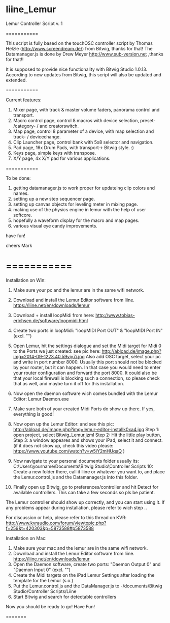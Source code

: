liine_Lemur
===========

Lemur Controller Script v. 1

===========

This script is fully based on the touchOSC controller script by Thomas Helzle (http://www.screendream.de/)
from Bitwig, thanks for that!
The Datamanager.js is done by Drew Meyer  http://www.sub-version.net ,thanks for that!!

It is supposed to provide nice functionality with Bitwig Studio 1.0.13.
According to new updates from Bitwig, this script will also be updated and extended.

===========

Current features:

1. Mixer page, with track & master volume faders, panorama control and transport.
2. Macro control page, control 8 macros with device selection, preset- /category- / and creatorswitch.
3. Map page, control 8 parameter of a device, with map selection and track- / devicechange.
4. Clip Launcher page, control bank with 5x8 selector and navigation.
5. Pad page, 16x Drum Pads, with transport-> Bitwig style. :)
6. Keys page, simple keys with transpose.
7. X/Y page, 4x X/Y pad for various applications.

===========

To be done:

1. getting datamanager.js to work proper for updateing clip colors and names.
2. setting up a new step sequencer page.
3. setting up canvas objects for leveling meter in mixing page.
4. making use of the physics engine in lemur with the help of user softcore.
5. hopefully a waveform display for the macro and map pages.
6. various visual eye candy improvements.


have fun!

cheers Mark

===========
===========

Installation on Win:

1. Make sure your pc and the lemur are in the same wifi network.
2. Download and install the Lemur Editor software from liine. https://liine.net/en/downloads/lemur
3. Download + install loopMidi from here: http://www.tobias-erichsen.de/software/loopmidi.html
4. Create two ports in loopMidi: "loopMIDI Port OUT" & "loopMIDI Port IN"  (excl. "")
5. Open Lemur, hit the settings dialogue and set the Midi target for Midi 0 to the Ports we just created:
   see pic here: http://abload.de/image.php?img=2014-09-1223.40.59viy7i.jpg
   Also add OSC target, select your pc and write in port number 8000. Usually this port should not be blocked by your 
   router, but it can happen. In that case you would need to enter your router configuration and forward the port 8000. 
   It could also be that your local firewall is blocking such a connection, so please check that as well, 
   and maybe turn it off for this installation.
6. Now open the daemon software wich comes bundled with the Lemur Editor: Lemur Daemon.exe
7. Make sure both of your created Midi Ports do show up there. If yes, everything is good!
8. Now open up the Lemur Editor: and see this pic: http://abload.de/image.php?img=lemur-editor-installk0xa4.jpg
    Step 1: open project, select Bitwig_Lemur.jzml
    Step 2: Hit the little play button,
    Step 3: a window appeares and shows your iPad, select it and connect.
        (if it does not show up, check this video please: https://www.youtube.com/watch?v=w5iY2mHUqaQ )

9. Now navigate to your personal documents folder
   usually its: C:\Users\yourname\Documents\Bitwig Studio\Controller Scripts
10: Create a new folder there, call it liine or whatever you want to, and place the Lemur.control.js
   and the Datamanager.js into this folder.
11. Finally open up Bitwig, go to preferences/controller and hit Detect for available controllers. This can take a few
   seconds so pls be patient.

The Lemur controller should show up correctly, and you can start using it. If any problems appear during installation,
please refer to wich step ..

For discussion or help, please refer to this thread on 
KVR: http://www.kvraudio.com/forum/viewtopic.php?f=259&t=420303&p=5873588#p5873588

Installation on Mac:

1. Make sure your mac and the lemur are in the same wifi network.
2. Download and install the Lemur Editor software from liine. https://liine.net/en/downloads/lemur
3. Open the Daemon software, create two ports:  "Daemon Output 0" and "Daemon Input 0" (excl. "")
4. Create the Midi targets on the iPad Lemur Settings after loading the template for the Lemur (s.o.)
5. Put the Lemur.control.js and the DataManager.js to -/documents/Bitwig Studio/Controller Scripts/Liine
6. Start Bitwig and search for detectable controllers

Now you should be ready to go! Have Fun!


=======





